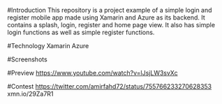 #Introduction
This repository is a project example of a simple login and register mobile app made using Xamarin and Azure as its backend. It contains a splash, login, register and home page view. It also has simple login functions as well as simple register functions.

#Technology
Xamarin
Azure

#Screenshots

#Preview
https://www.youtube.com/watch?v=lJsjLW3svXc

#Contest
https://twitter.com/amirfahd72/status/755766233270628353
xmn.io/29Za7R1
